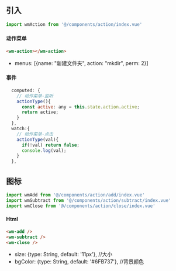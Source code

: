 ## 引入
```javascript
import wmAction from '@/components/action/index.vue'
```

#### 动作菜单
```html
<wm-action></wm-action>
```
- menus: [{name: "新建文件夹", action: "mkdir", perm: 2}]

#### 事件
```javascript
  computed: {
    // 动作菜单-监听
    actionType(){
      const active: any = this.state.action.active;
      return active;
    }
  },
  watch:{
    // 动作菜单-点击
    actionType(val){
      if(!val) return false;
      console.log(val);
    }
  },
```

## 图标
```javascript
import wmAdd from '@/components/action/add/index.vue'
import wmSubtract from '@/components/action/subtract/index.vue'
import wmClose from '@/components/action/close/index.vue'
```

#### Html
```html
<wm-add />
<wm-subtract />
<wm-close />
```
- size: {type: String, default: '11px'},        //大小
- bgColor: {type: String, default: '#6FB737'},  //背景颜色






